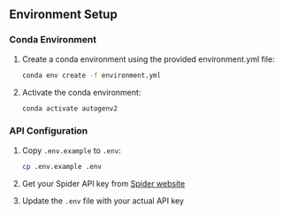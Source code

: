 ## Environment Setup

### Conda Environment

1. Create a conda environment using the provided environment.yml file:
   ```bash
   conda env create -f environment.yml
   ```

2. Activate the conda environment:
   ```bash
   conda activate autogenv2
   ```

### API Configuration

1. Copy `.env.example` to `.env`:
   ```bash
   cp .env.example .env
   ```

2. Get your Spider API key from [Spider website](https://spider.cloud/)

3. Update the `.env` file with your actual API key
